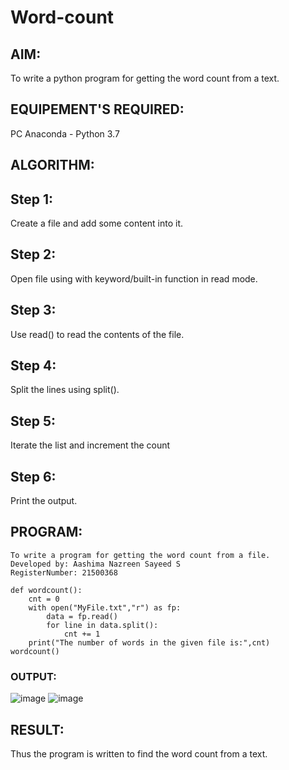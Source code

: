 # Word-count
## AIM:
To write a python program for getting the word count from a text.
## EQUIPEMENT'S REQUIRED: 
PC
Anaconda - Python 3.7
## ALGORITHM: 
## Step 1:
Create a file and add some content into it.

## Step 2:
Open file using with keyword/built-in function in read mode.

## Step 3:
Use read() to read the contents of the file.

## Step 4:
Split the lines using split().

## Step 5:
Iterate the list and increment the count

## Step 6:
Print the output.

## PROGRAM:
```
To write a program for getting the word count from a file.
Developed by: Aashima Nazreen Sayeed S
RegisterNumber: 21500368

def wordcount():
    cnt = 0
    with open("MyFile.txt","r") as fp:
        data = fp.read()
        for line in data.split():
            cnt += 1
    print("The number of words in the given file is:",cnt)
wordcount()
```

### OUTPUT:
![image](https://user-images.githubusercontent.com/94228215/154516857-197d56fe-6e8a-4047-9a4f-4e79542a1b82.png)
![image](https://user-images.githubusercontent.com/94228215/154516926-1217e520-0390-45ce-9f97-86f3d0a9c851.png)




## RESULT:
Thus the program is written to find the word count from a text.
